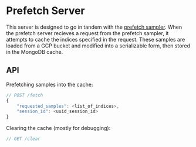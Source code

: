 # Prefetch Server

This server is designed to go in tandem with the [prefetch sampler](../prefetch-sampler/README.md). When the prefetch server recieves a request from the prefetch sampler, it attempts to cache the indices specified in the request. These samples are loaded from a GCP bucket and modified into a serializable form, then stored in the MongoDB cache.

## API
Prefetching samples into the cache:
```js
// POST /fetch
{
	"requested_samples": <list_of_indices>,
	"session_id": <uuid_session_id>
}
```

Clearing the cache (mostly for debugging):
```js
// GET /clear
```
